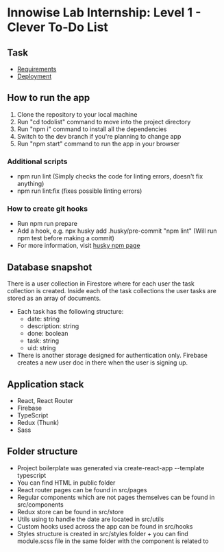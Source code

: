# Innowise Lab Internship: Level 1 - Clever To-Do List
## Task
- [Requirements](https://docs.google.com/document/d/1heFuihWrsw14bCpUdr6fla9ysqE6IrsobSMKAOpBiKA/edit)
- [Deployment](https://todolist-olivertears.vercel.app/)
## How to run the app
1. Clone the repository to your local machine
2. Run "cd todolist" command to move into the project directory
3. Run "npm i" command to install all the dependencies
4. Switch to the dev branch if you're planning to change app
5. Run "npm start" command to run the app in your browser
### Additional scripts
- npm run lint (Simply checks the code for linting errors, doesn't fix anything)
- npm run lint:fix (fixes possible linting errors)
### How to create git hooks
- Run npm run prepare
- Add a hook, e.g. npx husky add .husky/pre-commit "npm lint" (Will run npm test before making a commit)
- For more information, visit [husky npm page](https://www.npmjs.com/package/husky)
## Database snapshot
There is a user collection in Firestore where for each user the task collection is created. Inside each of the task collections the user tasks are stored as an array of documents.
- Each task has the following structure:
  - date: string
  - description: string
  - done: boolean
  - task: string
  - uid: string
- There is another storage designed for authentication only. Firebase creates a new user doc in there when the user is signing up.
## Application stack
- React, React Router
- Firebase
- TypeScript
- Redux (Thunk)
- Sass
## Folder structure
- Project boilerplate was generated via create-react-app --template typescript
- You can find HTML in public folder
- React router pages can be found in src/pages
- Regular components which are not pages themselves can be found in src/components
- Redux store can be found in src/store
- Utils using to handle the date are located in src/utils
- Custom hooks used across the app can be found in src/hooks
- Styles structure is created in src/styles folder + you can find module.scss file in the same folder with the component is related to
